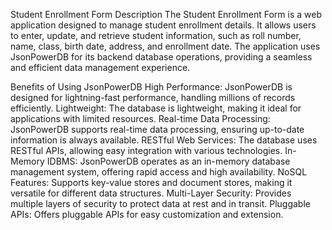 Student Enrollment Form
Description
The Student Enrollment Form is a web application designed to manage student enrollment details. It allows users to enter, update, and retrieve student information, such as roll number, name, class, birth date, address, and enrollment date. The application uses JsonPowerDB for its backend database operations, providing a seamless and efficient data management experience.

Benefits of Using JsonPowerDB
High Performance: JsonPowerDB is designed for lightning-fast performance, handling millions of records efficiently.
Lightweight: The database is lightweight, making it ideal for applications with limited resources.
Real-time Data Processing: JsonPowerDB supports real-time data processing, ensuring up-to-date information is always available.
RESTful Web Services: The database uses RESTful APIs, allowing easy integration with various technologies.
In-Memory IDBMS: JsonPowerDB operates as an in-memory database management system, offering rapid access and high availability.
NoSQL Features: Supports key-value stores and document stores, making it versatile for different data structures.
Multi-Layer Security: Provides multiple layers of security to protect data at rest and in transit.
Pluggable APIs: Offers pluggable APIs for easy customization and extension.
